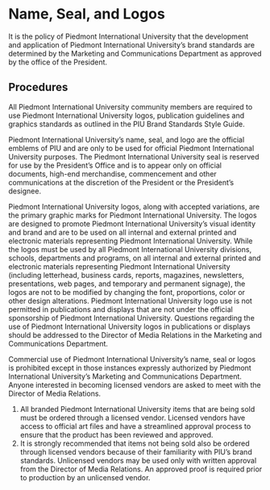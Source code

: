 # Name, Seal, and Logos
It is the policy of Piedmont International University that the development and application of Piedmont International University’s brand standards are determined by the Marketing and Communications Department as approved by the office of the President.

## Procedures
All Piedmont International University community members are required to use Piedmont International University logos, publication guidelines and graphics standards as outlined in the PIU Brand Standards Style Guide.

Piedmont International University’s name, seal, and logo are the official emblems of PIU and are only to be used for official Piedmont International University purposes. The Piedmont International University seal is reserved for use by the President’s Office and is to appear only on official documents, high-end merchandise, commencement and other communications at the discretion of the President or the President’s designee.

Piedmont International University logos, along with accepted variations, are the primary graphic marks for Piedmont International University. The logos are designed to promote Piedmont International University’s visual identity and brand and are to be used on all internal and external printed and electronic materials representing Piedmont International University. While the logos must be used by all Piedmont International University divisions, schools, departments and programs, on all internal and external printed and electronic materials representing Piedmont International University (including letterhead, business cards, reports, magazines, newsletters, presentations, web pages, and temporary and permanent signage), the logos are not to be modified by changing the font, proportions, color or other design alterations. Piedmont International University logo use is not permitted in publications and displays that are not under the official sponsorship of Piedmont International University. Questions regarding the use of Piedmont International University logos in publications or displays should be addressed to the Director of Media Relations in the Marketing and Communications Department.

Commercial use of Piedmont International University’s name, seal or logos is prohibited except in those instances expressly authorized by Piedmont International University’s Marketing and Communications Department. Anyone interested in becoming licensed vendors are asked to meet with the Director of Media Relations.
1. All branded Piedmont International University items that are being sold must be ordered through a licensed vendor. Licensed vendors have access to official art files and have a streamlined approval process to ensure that the product has been reviewed and approved.
2. It is strongly recommended that items not being sold also be ordered through licensed vendors because of their familiarity with PIU’s brand standards. Unlicensed vendors may be used only with written approval from the Director of Media Relations. An approved proof is required prior to production by an unlicensed vendor.